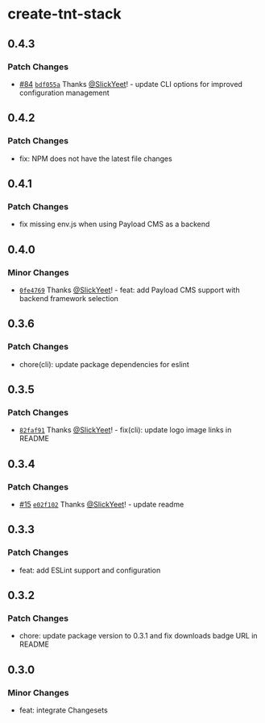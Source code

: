 # create-tnt-stack

## 0.4.3

### Patch Changes

- [#84](https://github.com/SlickYeet/create-tnt-stack/pull/84)
  [`bdf055a`](https://github.com/SlickYeet/create-tnt-stack/commit/bdf055a9d2b0335b7acd4c88e6c99bcee21359e4)
  Thanks [@SlickYeet](https://github.com/SlickYeet)! - update CLI options for
  improved configuration management

## 0.4.2

### Patch Changes

- fix: NPM does not have the latest file changes

## 0.4.1

### Patch Changes

- fix missing env.js when using Payload CMS as a backend

## 0.4.0

### Minor Changes

- [`0fe4769`](https://github.com/SlickYeet/create-tnt-stack/commit/0fe4769743414f9137a9f5316c7b9234d72198a3)
  Thanks [@SlickYeet](https://github.com/SlickYeet)! - feat: add Payload CMS
  support with backend framework selection

## 0.3.6

### Patch Changes

- chore(cli): update package dependencies for eslint

## 0.3.5

### Patch Changes

- [`82faf91`](https://github.com/SlickYeet/create-tnt-stack/commit/82faf9132ab3b79fd7f0eefa37009285fdeeda87)
  Thanks [@SlickYeet](https://github.com/SlickYeet)! - fix(cli): update logo
  image links in README

## 0.3.4

### Patch Changes

- [#15](https://github.com/SlickYeet/create-tnt-stack/pull/15)
  [`e02f102`](https://github.com/SlickYeet/create-tnt-stack/commit/e02f102f6e507db5e6647165ffff08f8492589e5)
  Thanks [@SlickYeet](https://github.com/SlickYeet)! - update readme

## 0.3.3

### Patch Changes

- feat: add ESLint support and configuration

## 0.3.2

### Patch Changes

- chore: update package version to 0.3.1 and fix downloads badge URL in README

## 0.3.0

### Minor Changes

- feat: integrate Changesets

